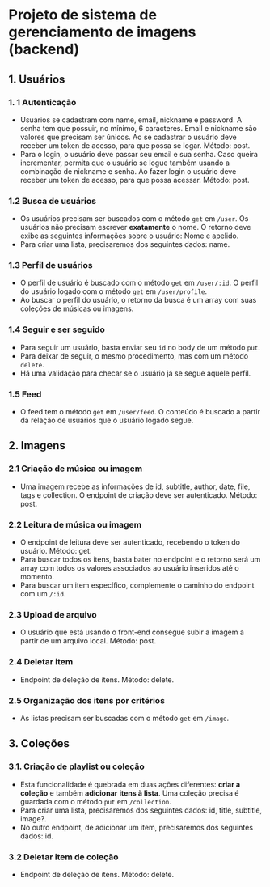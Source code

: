 # Projeto de sistema de gerenciamento de imagens (backend)

## 1. Usuários

### 1. 1 Autenticação
- Usuários se cadastram com name, email, nickname e password. A senha tem que possuir, no mínimo, 6 caracteres. Email e nickname são valores que precisam ser únicos. Ao se cadastrar o usuário deve receber um token de acesso, para que possa se logar. Método: post.
- Para o login, o usuário deve passar seu email e sua senha. Caso queira incrementar, permita que o usuário se logue também usando a combinação de nickname e senha. Ao fazer login o usuário deve receber um token de acesso, para que possa acessar. Método: post.

### 1.2 Busca de usuários
- Os usuários precisam ser buscados com o método `get` em `/user`. Os usuários não precisam escrever **exatamente** o nome. O retorno deve exibe as seguintes informações sobre o usuário: Nome e apelido.
- Para criar uma lista, precisaremos dos seguintes dados: name.

### 1.3 Perfil de usuários
- O perfil de usuário é buscado com o método `get` em `/user/:id`. O perfil do usuário logado com o método `get` em `/user/profile`.
- Ao buscar o perfil do usuário, o retorno da busca é um array com suas coleções de músicas ou imagens.

### 1.4 Seguir e ser seguido
- Para seguir um usuário, basta enviar seu `id` no body de um método `put`.
- Para deixar de seguir, o mesmo procedimento, mas com um método `delete`.
- Há uma validação para checar se o usuário já se segue aquele perfil.

### 1.5 Feed
- O feed tem o método `get` em `/user/feed`. O conteúdo é buscado a partir da relação de usuários que o usuário logado segue.

## 2. Imagens

### 2.1 Criação de música ou imagem
- Uma imagem recebe as informações de id, subtitle, author, date, file, tags e collection. O endpoint de criação deve ser autenticado. Método: post.

### 2.2 Leitura de música ou imagem
- O endpoint de leitura deve ser autenticado, recebendo o token do usuário. Método: get.
- Para buscar todos os itens, basta bater no endpoint e o retorno será um array com todos os valores associados ao usuário inseridos até o momento.
- Para buscar um item específico, complemente o caminho do endpoint com um `/:id`.

### 2.3 Upload de arquivo
- O usuário que está usando o front-end consegue subir a imagem a partir de um arquivo local. Método: post.

### 2.4 Deletar item
- Endpoint de deleção de itens. Método: delete.

### 2.5 Organização dos itens por critérios
- As listas precisam ser buscadas com o método `get` em `/image`.

## 3. Coleções

### 3.1. Criação de playlist ou coleção
- Esta funcionalidade é quebrada em duas ações diferentes: **criar a coleção** e também **adicionar** **itens à lista**. Uma coleção precisa é guardada com o método `put` em `/collection`.
- Para criar uma lista, precisaremos dos seguintes dados: id, title, subtitle, image?.
- No outro endpoint, de adicionar um item, precisaremos dos seguintes dados: id.

### 3.2 Deletar item de coleção
- Endpoint de deleção de itens. Método: delete.
